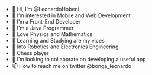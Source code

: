 - 👋 Hi, I’m @LeonardoHobeni
- 👀 I’m interested in Mobile and Web Development
- 🌱 I’m a Front-End Developer
- 👋 I'm a Java Programmer
- 👋 Love Physics and Mathematics
- 🌱 Learning and Studying are my vices
- 🌱 Into Robotics and Electronics Engineering
- 🌱 Chess player
- 💞️ I’m looking to collaborate on developing a useful app
- 📫 How to reach me on twitter:@bonga_leonardo

<!---
LeonardoHobeni/LeonardoHobeni is a ✨ special ✨ repository because its `README.md` (this file) appears on your GitHub profile.
You can click the Preview link to take a look at your changes.
--->
